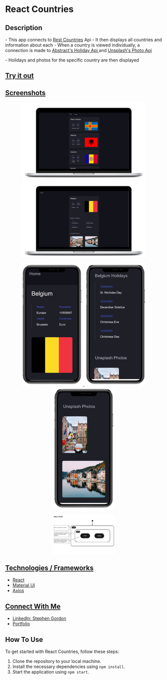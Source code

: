 # React Countries

<h2>Description</h2>
- This app connects to <a className='outsidelink' href='https://restcountries.com/'>Rest Countries</a> Api
- It then displays all countries and information about each
- When a country is viewed individually, a connection is made to <a className='outsidelink' href='https://www.abstractapi.com/'>Abstract's Holiday Api </a>and <a className='outsidelink' href='https://unsplash.com/developers'>Unsplash's Photo Api</a></p>
- Holidays and photos for the specific country are then displayed

<h2><a href="https://countries.stephengordon.ie/">Try it out</h2>

## Screenshots
<p align="center">
  <img src="./src/assets/countries1.png" width="400" />
  <img src="./src/assets/countries2.png" width="400" />
</p>

<p align="center">
  <img src="./src/assets/countriesphone1.png" width="200" />
  <img src="./src/assets/countriesphone2.png" width="200" />
  <img src="./src/assets/countriesphone3.png" width="200" />
</p>

<p align="center">
  <img src="./src/assets/countriesDiagram.jpg" width="200" />
</p>



## Technologies / Frameworks
- React
- Material UI 
- Axios 


## Connect With Me
- LinkedIn: [Stephen Gordon](https://www.linkedin.com/in/ste-gordon/)
- [Portfolio](https://www.stephengordon.ie)


## How To Use

<p>To get started with React Countries, follow these steps:</p>

<ol>
	<li>Clone the repository to your local machine.</li>
	<li>Install the necessary dependencies using <code>npm install</code>.</li>
	<li>Start the application using <code>npm start</code>.</li>
</ol>
